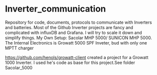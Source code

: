 # Inverter_communication
Repository for code, documents, protocols to communicate with Inverters and batteries. Most of the Github Inverter projects are fancy and complicated with influxDB and Grafana. I will try to scale it down and simplify things.
My Own Setup:
Sacolar MHP 5000/ SUNICON MHP 5000.
The Internal Electronics is Growatt 5000 SPF Inveter, bud with only one MPTT charger

https://github.com/henols/growatt-client created a project for a Growatt 1000 Inverter. I used he's code as base for this project.See folder Sacolar_5000

